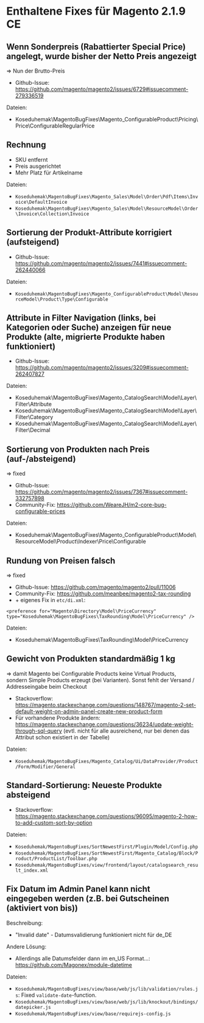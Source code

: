 # Enthaltene Fixes für Magento 2.1.9 CE

## Wenn Sonderpreis (Rabattierter Special Price) angelegt, wurde bisher der Netto Preis angezeigt
=> Nun der Brutto-Preis

* Github-Issue: https://github.com/magento/magento2/issues/6729#issuecomment-279336519

Dateien:
* Koseduhemak\MagentoBugFixes\Magento_ConfigurableProduct\Pricing\Price\ConfigurableRegularPrice

## Rechnung
* SKU entfernt
* Preis ausgerichtet
* Mehr Platz für Artikelname

Dateien:
* `Koseduhemak\MagentoBugFixes\Magento_Sales\Model\Order\Pdf\Items\Invoice\DefaultInvoice`
* `Koseduhemak\MagentoBugFixes\Magento_Sales\Model\ResourceModel\Order\Invoice\Collection\Invoice`

## Sortierung der Produkt-Attribute korrigiert (aufsteigend)

* Github-Issue: https://github.com/magento/magento2/issues/7441#issuecomment-262440066

Dateien:
* `Koseduhemak\MagentoBugFixes\Magento_ConfigurableProduct\Model\ResourceModel\Product\Type\Configurable`

## Attribute in Filter Navigation (links, bei Kategorien oder Suche) anzeigen für neue Produkte (alte, migrierte Produkte haben funktioniert)

* Github-Issue: https://github.com/magento/magento2/issues/3209#issuecomment-262407827

Dateien:
* Koseduhemak\MagentoBugFixes\Magento_CatalogSearch\Model\Layer\Filter\Attribute
* Koseduhemak\MagentoBugFixes\Magento_CatalogSearch\Model\Layer\Filter\Category
* Koseduhemak\MagentoBugFixes\Magento_CatalogSearch\Model\Layer\Filter\Decimal 

## Sortierung von Produkten nach Preis (auf-/absteigend)
=> fixed

* Github-Issue: https://github.com/magento/magento2/issues/7367#issuecomment-332757898
* Community-Fix: https://github.com/WeareJH/m2-core-bug-configurable-prices

Dateien:
* Koseduhemak\MagentoBugFixes\Magento_ConfigurableProduct\Model\ResourceModel\Product\Indexer\Price\Configurable

## Rundung von Preisen falsch
=> fixed

* Github-Issue: https://github.com/magento/magento2/pull/11006
* Community-Fix: https://github.com/meanbee/magento2-tax-rounding
* \+ eigenes Fix in <code>etc/di.xml</code>:

```
<preference for="Magento\Directory\Model\PriceCurrency" type="Koseduhemak\MagentoBugFixes\TaxRounding\Model\PriceCurrency" />
```

Dateien:
* Koseduhemak\MagentoBugFixes\TaxRounding\Model\PriceCurrency

## Gewicht von Produkten standardmäßig 1 kg
=> damit Magento bei Configurable Products keine Virtual Products, sondern Simple Products erzeugt (bei Varianten). Sonst fehlt der Versand / Addresseingabe beim Checkout

* Stackoverflow: https://magento.stackexchange.com/questions/148767/magento-2-set-default-weight-on-admin-panel-create-new-product-form
* Für vorhandene Produkte ändern: https://magento.stackexchange.com/questions/36234/update-weight-through-sql-query (evtl. nicht für alle ausreichend, nur bei denen das Attribut schon existiert in der Tabelle)

Dateien:

* `Koseduhemak/MagentoBugFixes/Magento_Catalog/Ui/DataProvider/Product/Form/Modifier/General`

## Standard-Sortierung: Neueste Produkte absteigend

* Stackoverflow: https://magento.stackexchange.com/questions/96095/magento-2-how-to-add-custom-sort-by-option

Dateien: 
* `Koseduhemak/MagentoBugFixes/SortNewestFirst/Plugin/Model/Config.php`
* `Koseduhemak/MagentoBugFixes/SortNewestFirst/Magento_Catalog/Block/Product/ProductList/Toolbar.php`
* `Koseduhemak/MagentoBugFixes/view/frontend/layout/catalogsearch_result_index.xml`

## Fix Datum im Admin Panel kann nicht eingegeben werden (z.B. bei Gutscheinen (aktiviert von bis))

Beschreibung:
- "Invalid date" - Datumsvalidierung funktioniert nicht für de_DE

Andere Lösung:  
- Allerdings alle Datumsfelder dann im en_US Format...: https://github.com/Magonex/module-datetime

Dateien:
* `Koseduhemak/MagentoBugFixes/view/base/web/js/lib/validation/rules.js`: Fixed `validate-date`-function.  
* `Koseduhemak/MagentoBugFixes/view/base/web/js/lib/knockout/bindings/datepicker.js`
* `Koseduhemak/MagentoBugFixes/view/base/requirejs-config.js`